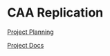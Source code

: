 # CAA Replication

[Project Planning](CAA%20Replication%20c7062646b89f46b2b623d72f722a7902/Project%20Planning%207fb9304394ea4a728098c812a60d7034.md)

[Project Docs](CAA%20Replication%20c7062646b89f46b2b623d72f722a7902/Project%20Docs%20b831ce760ca248db9b8071691d76b7ee.md)